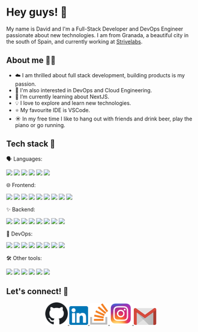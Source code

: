 # Hey guys! 👋

My name is David and I'm a Full-Stack Developer and DevOps Engineer passionate about new technologies. I am from Granada, a beautiful city in the south of Spain,
and currently working at <a href="https://strivelabs.io/">Strivelabs</a>.

## About me 👨‍💻

- ☁️ I am thrilled about full stack development, building products is my passion.
- 👀 I'm also interested in DevOps and Cloud Engineering.
- 🌱 I’m currently learning about NextJS.
- 💡 I love to explore and learn new technologies.
- ⭐ My favourite IDE is VSCode.
- ☀️ In my free time I like to hang out with friends and drink beer, play the piano or go running.

## Tech stack 🧰

🗣️ Languages:

<img src="https://img.shields.io/badge/-TypeScript-3178C6?logo=typescript&labelColor=grey" /> <img src="https://img.shields.io/badge/-JavaScript-F7DF1E?logo=javascript&labelColor=grey" />
<img src="https://img.shields.io/badge/-Python-3776AB?logo=python&labelColor=grey" /> <img src="https://img.shields.io/badge/-Golang-00ADD8?logo=go&labelColor=grey" />
<img src="https://img.shields.io/badge/-Rust-000000?logo=rust&labelColor=grey" /> <img src="https://img.shields.io/badge/-Solidity-363636?logo=solidity&labelColor=grey" />

🌐 Frontend:

<img src="https://img.shields.io/badge/-NextJS-000000?logo=nextdotjs&labelColor=grey" /> <img src="https://img.shields.io/badge/-React-61DAFB?logo=react&labelColor=grey" /> <img src="https://img.shields.io/badge/-React%20Native-61DAFB?logo=react&labelColor=grey" /> <img src="https://img.shields.io/badge/-Vue-4FC08D?logo=vue.js&labelColor=grey" /> <img src="https://img.shields.io/badge/-JavaScript-F7DF1E?logo=javascript&labelColor=grey" /> <img src="https://img.shields.io/badge/-HTML5-E34F26?logo=html5&logoColor=white&labelColor=grey" /> <img src="https://img.shields.io/badge/-CSS3-1572B6?logo=css3&labelColor=grey" /> <img src="https://img.shields.io/badge/-Material%20UI-0081CB?logo=material-ui&labelColor=grey" /> <img src="https://img.shields.io/badge/-Bootstrap-7952B3?logo=bootstrap&labelColor=grey" />

✨ Backend:

<img src="https://img.shields.io/badge/-Node-339933?logo=node.js&labelColor=grey" /> <img src="https://img.shields.io/badge/-Express-000000?logo=express&labelColor=grey" />
<img src="https://img.shields.io/badge/-GraphQL-E10098?logo=graphql&labelColor=grey" /> <img src="https://img.shields.io/badge/-Apollo-311C87?logo=apollo-graphql&labelColor=grey" />
<img src="https://img.shields.io/badge/-MongoDB-47A248?logo=mongodb&labelColor=grey" /> <img src="https://img.shields.io/badge/-PostgreSQL-336791?logo=postgresql&labelColor=grey" />
<img src="https://img.shields.io/badge/-Firebase-FFCA28?logo=firebase&labelColor=grey" /> <img src="https://img.shields.io/badge/-Supabase-3FCF8E?logo=supabase&labelColor=grey" />

👷 DevOps:

<img src="https://img.shields.io/badge/-AWS-232F3E?logo=amazonwebservices&labelColor=grey" /> <img src="https://img.shields.io/badge/-Docker-2496ED?logo=docker&labelColor=grey" />
<img src="https://img.shields.io/badge/-Kubernetes-326CE5?logo=kubernetes&labelColor=grey" /> <img src="https://img.shields.io/badge/-GitLab-FCA121?logo=gitlab&labelColor=grey" />
<img src="https://img.shields.io/badge/-CircleCI-343434?logo=circleci&labelColor=grey" /> <img src="https://img.shields.io/badge/-Heroku-430098?logo=heroku&labelColor=grey" /> <img src="https://img.shields.io/badge/-Terraform-7B42BC?logo=terraform&labelColor=grey" /> <img src="https://img.shields.io/badge/-Serverless-FD5750?logo=serverless&labelColor=grey" />

🛠️ Other tools:

<img src="https://img.shields.io/badge/-VSCode-007ACC?logo=visual-studio-code&labelColor=grey" /> <img src="https://img.shields.io/badge/-GitHub-181717?logo=github&labelColor=grey" />
<img src="https://img.shields.io/badge/-GitLab-FCA121?logo=gitlab&labelColor=grey" /> <img src="https://img.shields.io/badge/-Slack-4A154B?logo=slack&labelColor=grey" />
<img src="https://img.shields.io/badge/-ESLint-4B32C3?logo=eslint&labelColor=grey" /> <img src="https://img.shields.io/badge/-Postman-FF6C37?logo=postman&labelColor=grey" />

## Let's connect! 🍻

<p align="center">
  <a href="https://github.com/davidivad96">
    <img width="60" src="https://github.com/davidivad96/davidivad96/blob/main/logos/github-logo.png?raw=true" />
  </a>
  <a href="https://www.linkedin.com/in/david-fern%C3%A1ndez-ortiz-139b7312a/">
    <img width="50" src="https://github.com/davidivad96/davidivad96/blob/main/logos/linkedin-logo.png?raw=true" />
  </a>
  <a href="https://stackoverflow.com/users/12181519/david-fern%c3%a1ndez-ortiz">
    <img width="50" src="https://github.com/davidivad96/davidivad96/blob/main/logos/stackoverflow-logo.png?raw=true" />
  </a>
  <a href="https://www.instagram.com/davidivad96/">
    <img width="60" src="https://github.com/davidivad96/davidivad96/blob/main/logos/instagram-logo.png?raw=true" />
  </a>
  <a href="mailto:davidivad96@gmail.com">
    <img width="60" src="https://github.com/davidivad96/davidivad96/blob/main/logos/gmail-logo.png?raw=true" />
  </a>
</p>

<!---
- 👀 I’m interested in ...
- 🌱 I’m currently learning ...
- 💞️ I’m looking to collaborate on ...
- 📫 How to reach me ...
--->

<!---
davidivad96/davidivad96 is a ✨ special ✨ repository because its `README.md` (this file) appears on your GitHub profile.
You can click the Preview link to take a look at your changes.
--->

